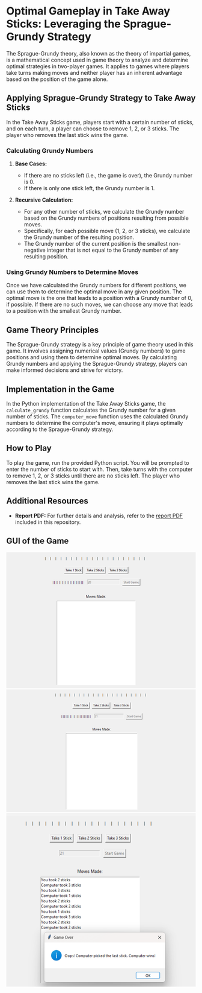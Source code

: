 # Optimal Gameplay in Take Away Sticks: Leveraging the Sprague-Grundy Strategy

The Sprague-Grundy theory, also known as the theory of impartial games, is a mathematical concept used in game theory to analyze and determine optimal strategies in two-player games. It applies to games where players take turns making moves and neither player has an inherent advantage based on the position of the game alone.

## Applying Sprague-Grundy Strategy to Take Away Sticks

In the Take Away Sticks game, players start with a certain number of sticks, and on each turn, a player can choose to remove 1, 2, or 3 sticks. The player who removes the last stick wins the game.

### Calculating Grundy Numbers

1. **Base Cases:**
   - If there are no sticks left (i.e., the game is over), the Grundy number is 0.
   - If there is only one stick left, the Grundy number is 1.

2. **Recursive Calculation:**
   - For any other number of sticks, we calculate the Grundy number based on the Grundy numbers of positions resulting from possible moves.
   - Specifically, for each possible move (1, 2, or 3 sticks), we calculate the Grundy number of the resulting position.
   - The Grundy number of the current position is the smallest non-negative integer that is not equal to the Grundy number of any resulting position.

### Using Grundy Numbers to Determine Moves

Once we have calculated the Grundy numbers for different positions, we can use them to determine the optimal move in any given position. The optimal move is the one that leads to a position with a Grundy number of 0, if possible. If there are no such moves, we can choose any move that leads to a position with the smallest Grundy number.

## Game Theory Principles

The Sprague-Grundy strategy is a key principle of game theory used in this game. It involves assigning numerical values (Grundy numbers) to game positions and using them to determine optimal moves. By calculating Grundy numbers and applying the Sprague-Grundy strategy, players can make informed decisions and strive for victory.

## Implementation in the Game

In the Python implementation of the Take Away Sticks game, the `calculate_grundy` function calculates the Grundy number for a given number of sticks. The `computer_move` function uses the calculated Grundy numbers to determine the computer's move, ensuring it plays optimally according to the Sprague-Grundy strategy.

## How to Play

To play the game, run the provided Python script. You will be prompted to enter the number of sticks to start with. Then, take turns with the computer to remove 1, 2, or 3 sticks until there are no sticks left. The player who removes the last stick wins the game.

## Additional Resources

- **Report PDF:** For further details and analysis, refer to the [report PDF](Report.pdf) included in this repository.


## GUI of the Game

![Stick Game GUI](images/img1.png)
![Entering No.of Sticks](images/img2.png)
![Game Result](images/img3.png)
